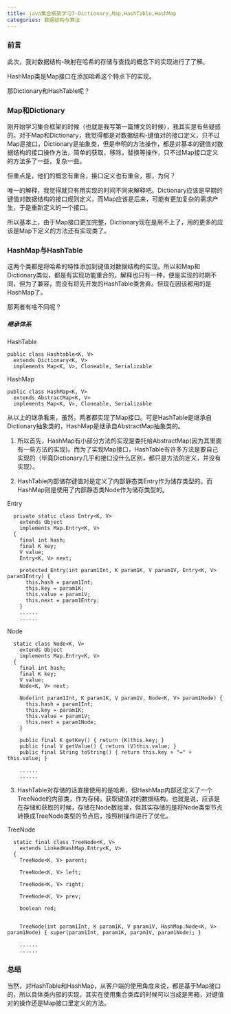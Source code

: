 ```yaml
---
title: java集合框架学习7-Dictionary,Map,HashTable,HashMap
categories: 数据结构与算法
---
```


### 前言

此次，我对数据结构-映射在哈希的存储与查找的概念下的实现进行了了解。

HashMap类是Map接口在添加哈希这个特点下的实现。

那Dictionary和HashTable呢？

### Map和Dictionary

刚开始学习集合框架的时候（也就是我写第一篇博文的时候），我其实是有些疑惑的。对于Map和Dictionary，我觉得都是对数据结构-键值对的接口定义，只不过Map是接口，Dictionary是抽象类，但是申明的方法操作，都是对基本的键值对数据结构的接口操作方法，简单的获取，移除，替换等操作，只不过Map接口定义的方法多了一些，复杂一些。

但重点是，他们的概念有重合，接口定义也有重合，那，为何？

唯一的解释，我觉得就只有用实现的时间不同来解释吧。Dictionary应该是早期的键值对数据结构的接口规则定义，而Map应该是后来，可能有更加复杂的需求产生，于是重新定义的一个接口。

所以基本上，由于Map接口更加完整，Dictionary现在是用不上了，用的更多的应该是Map下定义的方法还有实现类了。

### HashMap与HashTable

这两个类都是将哈希的特性添加到键值对数据结构的实现。所以和Map和Dictionary类似，都是有实现功能重合的。解释也只有一种，便是实现的时期不同，但为了兼容，而没有将先开发的HashTable类舍弃。但现在因该都用的是HashMap了。

那两者有啥不同呢？

##### 继承体系

HashTable

```
public class Hashtable<K, V>
  extends Dictionary<K, V>
  implements Map<K, V>, Cloneable, Serializable
```

HashMap

```
public class HashMap<K, V>
  extends AbstractMap<K, V>
  implements Map<K, V>, Cloneable, Serializable
```

从以上的继承看来，虽然，两者都实现了Map接口。可是HashTable是继承自Dictionary抽象类的，HashMap是继承自AbstractMap抽象类的。

1. 所以首先，HashMap有小部分方法的实现是委托给AbstractMap(因为其里面有一些方法的实现)。而为了实现Map接口，HashTable有许多方法是要自己实现的（毕竟Dictionary几乎和接口没什么区别，都只是方法的定义，并没有实现）。

2. HashTable内部储存键值对是定义了内部静态类Entry作为储存类型的。而HashMap则是使用了内部静态类Node作为储存类型的。

Entry

```
  private static class Entry<K, V>
    extends Object
    implements Map.Entry<K, V>
  {
    final int hash;
    final K key;
    V value;
    Entry<K, V> next;
    
    protected Entry(int param1Int, K param1K, V param1V, Entry<K, V> param1Entry) {
      this.hash = param1Int;
      this.key = param1K;
      this.value = param1V;
      this.next = param1Entry;
    }
    ......
    ......
```

Node

```
  static class Node<K, V>
    extends Object
    implements Map.Entry<K, V>
  {
    final int hash;
    final K key;
    V value;
    Node<K, V> next;
    
    Node(int param1Int, K param1K, V param1V, Node<K, V> param1Node) {
      this.hash = param1Int;
      this.key = param1K;
      this.value = param1V;
      this.next = param1Node;
    }
    
    public final K getKey() { return (K)this.key; }
    public final V getValue() { return (V)this.value; }
    public final String toString() { return this.key + "=" + this.value; }

    ......
    ......
```


3. HashTable对存储的话直接使用的是哈希，但HashMap内部还定义了一个TreeNode的内部类，作为存储，获取键值对的数据结构。也就是说，应该是在存储和获取的时候，存储在Node数组里，但其实存储的是将Node类型节点转换成TreeNode类型的节点后，按照树操作进行了优化。

TreeNode

```
  static final class TreeNode<K, V>
    extends LinkedHashMap.Entry<K, V>
  {
    TreeNode<K, V> parent;
    
    TreeNode<K, V> left;
    
    TreeNode<K, V> right;
    
    TreeNode<K, V> prev;
    
    boolean red;

    
    TreeNode(int param1Int, K param1K, V param1V, HashMap.Node<K, V> param1Node) { super(param1Int, param1K, param1V, param1Node); }

    ......
    ......
```

### 总结

当然，对HashTable和HashMap，从客户端的使用角度来说，都是基于Map接口的，所以具体类内部的实现，其实在使用集合类库的时候可以当成是黑箱，对键值对的操作还是Map接口里定义的方法。